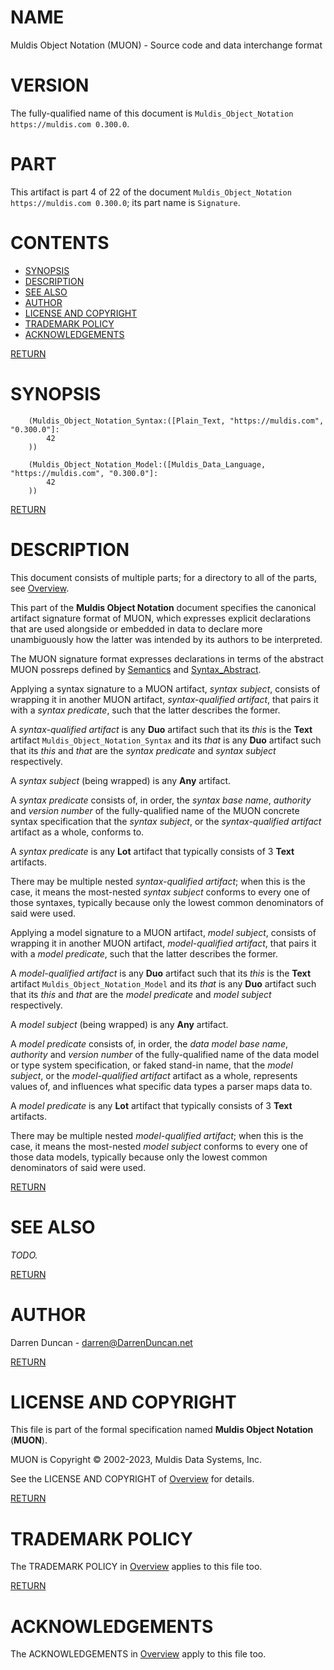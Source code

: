 <a name="TOP"></a>

# NAME

Muldis Object Notation (MUON) - Source code and data interchange format

# VERSION

The fully-qualified name of this document is
`Muldis_Object_Notation https://muldis.com 0.300.0`.

# PART

This artifact is part 4 of 22 of the document
`Muldis_Object_Notation https://muldis.com 0.300.0`;
its part name is `Signature`.

# CONTENTS

- [SYNOPSIS](#SYNOPSIS)
- [DESCRIPTION](#DESCRIPTION)
- [SEE ALSO](#SEE-ALSO)
- [AUTHOR](#AUTHOR)
- [LICENSE AND COPYRIGHT](#LICENSE-AND-COPYRIGHT)
- [TRADEMARK POLICY](#TRADEMARK-POLICY)
- [ACKNOWLEDGEMENTS](#ACKNOWLEDGEMENTS)

[RETURN](#TOP)

<a name="SYNOPSIS"></a>

# SYNOPSIS

```
    (Muldis_Object_Notation_Syntax:([Plain_Text, "https://muldis.com", "0.300.0"]:
        42
    ))

    (Muldis_Object_Notation_Model:([Muldis_Data_Language, "https://muldis.com", "0.300.0"]:
        42
    ))
```

[RETURN](#TOP)

<a name="DESCRIPTION"></a>

# DESCRIPTION

This document consists of multiple parts; for a directory to all of the
parts, see [Overview](Muldis_Object_Notation.md).

This part of the **Muldis Object Notation** document specifies the
canonical artifact signature format of MUON, which expresses explicit
declarations that are used alongside or embedded in data to declare more
unambiguously how the latter was intended by its authors to be interpreted.

The MUON signature format expresses declarations in terms of the abstract
MUON possreps defined by [Semantics](Muldis_Object_Notation_Semantics.md)
and [Syntax_Abstract](Muldis_Object_Notation_Syntax_Abstract.md).

Applying a syntax signature to a MUON artifact, *syntax subject*, consists of
wrapping it in another MUON artifact, *syntax-qualified artifact*, that pairs
it with a *syntax predicate*, such that the latter describes the former.

A *syntax-qualified artifact* is any **Duo** artifact such that its *this*
is the **Text** artifact `Muldis_Object_Notation_Syntax` and its *that* is
any **Duo** artifact such that its *this* and *that* are the
*syntax predicate* and *syntax subject* respectively.

A *syntax subject* (being wrapped) is any **Any** artifact.

A *syntax predicate* consists of, in order, the *syntax base name*,
*authority* and *version number* of the fully-qualified name of the MUON
concrete syntax specification that the *syntax subject*, or the
*syntax-qualified artifact* artifact as a whole, conforms to.

A *syntax predicate* is any **Lot** artifact that typically consists of 3
**Text** artifacts.

There may be multiple nested *syntax-qualified artifact*; when this is the
case, it means the most-nested *syntax subject* conforms to every one of
those syntaxes, typically because only the lowest common denominators of
said were used.

Applying a model signature to a MUON artifact, *model subject*, consists of
wrapping it in another MUON artifact, *model-qualified artifact*, that pairs
it with a *model predicate*, such that the latter describes the former.

A *model-qualified artifact* is any **Duo** artifact such that its *this*
is the **Text** artifact `Muldis_Object_Notation_Model` and its *that* is
any **Duo** artifact such that its *this* and *that* are the
*model predicate* and *model subject* respectively.

A *model subject* (being wrapped) is any **Any** artifact.

A *model predicate* consists of, in order, the *data model base name*,
*authority* and *version number* of the fully-qualified name of the data
model or type system specification, or faked stand-in name, that the *model
subject*, or the *model-qualified artifact* artifact as a whole, represents
values of, and influences what specific data types a parser maps data to.

A *model predicate* is any **Lot** artifact that typically consists of 3
**Text** artifacts.

There may be multiple nested *model-qualified artifact*; when this is the
case, it means the most-nested *model subject* conforms to every one of
those data models, typically because only the lowest common denominators of
said were used.

[RETURN](#TOP)

<a name="SEE-ALSO"></a>

# SEE ALSO

*TODO.*

[RETURN](#TOP)

<a name="AUTHOR"></a>

# AUTHOR

Darren Duncan - darren@DarrenDuncan.net

[RETURN](#TOP)

<a name="LICENSE-AND-COPYRIGHT"></a>

# LICENSE AND COPYRIGHT

This file is part of the formal specification named
**Muldis Object Notation** (**MUON**).

MUON is Copyright © 2002-2023, Muldis Data Systems, Inc.

See the LICENSE AND COPYRIGHT of [Overview](Muldis_Object_Notation.md) for details.

[RETURN](#TOP)

<a name="TRADEMARK-POLICY"></a>

# TRADEMARK POLICY

The TRADEMARK POLICY in [Overview](Muldis_Object_Notation.md) applies to this file too.

[RETURN](#TOP)

<a name="ACKNOWLEDGEMENTS"></a>

# ACKNOWLEDGEMENTS

The ACKNOWLEDGEMENTS in [Overview](Muldis_Object_Notation.md) apply to this file too.
